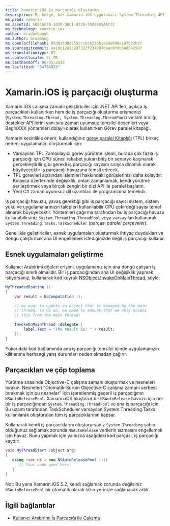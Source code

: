 ```yaml
---
title: Xamarin.iOS iş parçacığı oluşturma
description: Bu belge, bir Xamarin.iOS uygulaması System.Threading API'ları kullanmayı açıklar. Görev paralel duyarlı uygulamalar ve atık toplama derleme kitaplığı, açıklanır.
ms.prod: xamarin
ms.assetid: 50BCAF3B-1020-DDC1-0339-7028985AAC72
ms.technology: xamarin-ios
author: bradumbaugh
ms.author: brumbaug
ms.openlocfilehash: 05d015d8d255ccc8c6230b1a89e098e187b22b37
ms.sourcegitcommit: ea1dc12a3c2d7322f234997daacbfdb6ad542507
ms.translationtype: MT
ms.contentlocale: tr-TR
ms.lasthandoff: 06/05/2018
ms.locfileid: "34784923"
---
```

# <a name="threading-in-xamarinios"></a>Xamarin.iOS iş parçacığı oluşturma

Xamarin.iOS çalışma zamanı geliştiriciler için .NET API'leri, açıkça iş parçacıkları kullanırken hem de iş parçacığı oluşturma erişmenizi (`System.Threading.Thread, System.Threading.ThreadPool`) ve tam aralığı, destekler API'lerini yanı sıra zaman uyumsuz temsilci desenleri veya BeginXXX yöntemleri dolaylı olarak kullanırken Görev paralel kitaplığı.



Xamarin kesinlikle önerir, kullandığınız [görev paralel Kitaplığı](http://msdn.microsoft.com/library/dd460717.aspx) (TPL) birkaç nedeni uygulamaları oluşturmak için:
-  Varsayılan TPL Zamanlayıcı görev yürütme işlemi, burada çok fazla iş parçacığı için CPU süresi rekabet yukarı bitiş bir senaryo kaçınarak gerçekleştirilir gibi gerekli iş parçacığı sayısını sırayla dinamik olarak büyüyecektir iş parçacığı havuzuna temsil edecek. 
-  TPL görevleri açısından işlemleri hakkındaki görüşlerinizi daha kolaydır. Kolayca üzerlerinde değişiklik, onları zamanlamak, kendi yürütme serileştirmek veya birçok zengin bir dizi API ile paralel başlatın. 
-  Yeni C# zaman uyumsuz dil uzantıları ile programlama temelidir. 


İş parçacığı havuzu, yavaş gerektiği gibi iş parçacığı sayısı sistem, sistem yükü ve uygulamalarınızın talepleri kullanılabilir CPU çekirdeği sayısı temel alınarak büyüyecektir. Yöntemleri çağırma tarafından bu iş parçacığı havuzu kullanabilirsiniz `System.Threading.ThreadPool` veya varsayılan kullanarak `System.Threading.Tasks.TaskScheduler` (parçası *paralel çerçeveler*).

Genellikle geliştiriciler, esnek uygulamaları oluşturmak ihtiyaç duydukları ve döngü çalıştırmak ana UI engellemek istediğinizde değil iş parçacığı kullanır.

 <a name="Developing_Responsive_Applications" />


## <a name="developing-responsive-applications"></a>Esnek uygulamaları geliştirme

Kullanıcı Arabirimi öğeleri erişimi, uygulamanız için ana döngü çalışan iş parçacığı sınırlı olmalıdır. Bir iş parçacığından ana UI değişiklik yapmak istiyorsanız, kullanarak kod kuyruk [NSObject.InvokeOnMainThread](https://developer.xamarin.com/api/type/Foundation.NSObject/), şöyle:

```csharp
MyThreadedRoutine ()  
{  
    var result = DoComputation ();  

    // we want to update an object that is managed by the main
    // thread; To do so, we need to ensure that we only access
    // this from the main thread:

    InvokeOnMainThread (delegate {  
        label.Text = "The result is: " + result;  
    });
}
```

Yukarıdaki kod bağlamında ana iş parçacığı temsilci içinde uygulamanızın kilitlenme herhangi yarış durumları neden olmadan çağırır.

 <a name="Threading_and_Garbage_Collection" />


## <a name="threading-and-garbage-collection"></a>Parçacıkları ve çöp toplama

Yürütme sırasında Objective-C çalışma zamanı oluşturmak ve nesneleri bırakın. Nesneleri "Otomatik-Sürüm Objective-C çalışma zamanı serbest bırakmak için bu nesneler" için işaretlenmiş geçerli iş parçacığının `NSAutoReleasePool`. Xamarin.iOS oluşturur bir `NSAutoRelease` havuzu için her bir iş parçacığından `System.Threading.ThreadPool` ve ana iş parçacığı için. Bu uzantı tarafından TaskScheduler varsayılan System.Threading.Tasks kullanılarak oluşturulan tüm iş parçacıklarının kapsar.

Kullanarak kendi iş parçacıklarını oluşturursanız `System.Threading` sahip olduğunuz sağlamak zorunda `NSAutoRelease` verilerin sızmasını engellemek için havuz. Bunu yapmak için yalnızca aşağıdaki kod parçası, iş parçacığı kaydır:

```csharp
void MyThreadStart (object arg)
{
   using (var ns = new NSAutoReleasePool ()){
      // Your code goes here.
   }
}
```

Not: Bu yana Xamarin.iOS 5.2, kendi sağlamak zorunda değilsiniz `NSAutoReleasePool` bir otomatik olarak sizin yerinize sağlanacak artık.


## <a name="related-links"></a>İlgili bağlantılar

- [Kullanıcı Arabirimi İş Parçacığı ile Çalışma](~/ios/user-interface/ios-ui/ui-thread.md)
